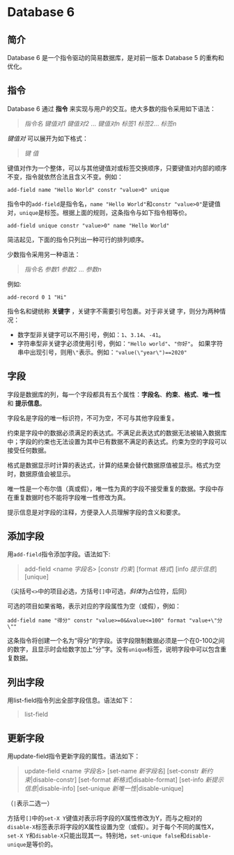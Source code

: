 Database 6
================
简介
------------
Database 6 是一个指令驱动的简易数据库，是对前一版本 Database 5 的重构和优化。

指令
------------
Database 6 通过 **指令** 来实现与用户的交互。绝大多数的指令采用如下语法：
> *指令名* *键值对1* *键值对2* ... *键值对n* *标签1* *标签2*... *标签n*

*键值对* 可以展开为如下格式：
> *键* *值*

键值对作为一个整体，可以与其他键值对或标签交换顺序，只要键值对内部的顺序不变，指令就依然合法且含义不变。例如：
```
add-field name "Hello World" constr "value>0" unique
```
指令中的`add-field`是指令名，`name "Hello World"`和`constr "value>0"`是键值对，`unique`是标签。根据上面的规则，这条指令与如下指令相等价。
```
add-field unique constr "value>0" name "Hello World" 
```
简洁起见，下面的指令只列出一种可行的排列顺序。

少数指令采用另一种语法：
> *指令名* *参数1* *参数2* ... *参数n*

例如:
```
add-record 0 1 "Hi"
```

指令名和键统称 **关键字** ，关键字不需要引号包裹。对于非关键
字，则分为两种情况：
- 数字型非关键字可以不用引号，例如：`1`、`3.14`、`-41`。
- 字符串型非关键字必须使用引号，例如：`"Hello world"`、`"你好"`。
  如果字符串中出现引号，则用`\"`表示。例如：`"value(\"year\")==2020"`

字段
----------
字段是数据库的列，每一个字段都具有五个属性：**字段名**、**约束**、**格式**、**唯一性** 和 **提示信息**。

字段名是字段的唯一标识符，不可为空，不可与其他字段重复。
 
约束是字段中的数据必须满足的表达式。不满足此表达式的数据无法被输入数据库中；字段的约束也无法设置为其中已有数据不满足的表达式。约束为空的字段可以接受任何数据。

格式是数据显示时计算的表达式，计算的结果会替代数据原值被显示。格式为空时，数据原值会被显示。

唯一性是一个布尔值（真或假），唯一性为真的字段不接受重复的数据。字段中存在重复数据时也不能将字段唯一性修改为真。

提示信息是对字段的注释，方便录入人员理解字段的含义和要求。

添加字段
------------
用`add-field`指令添加字段。语法如下:
> add-field <name *字段名*> [constr *约束*] [format *格式*] [info *提示信息*] [unique]

（尖括号`<>`中的项目必选，方括号`[]`中可选，*斜体*为占位符，后同）

可选的项目如果省略，表示对应的字段属性为空（或假），例如：
```
add-field name "得分" constr "value>=0&&value<=100" format "value+\"分\""
```
这条指令将创建一个名为“得分”的字段。该字段限制数据必须是一个在0-100之间的数字，且显示时会给数字加上“分”字。没有`unique`标签，说明字段中可以包含重复数据。

列出字段
------------
用list-field指令列出全部字段信息。语法如下：
> list-field

更新字段
------------
用update-field指令更新字段的属性。语法如下：
> update-field <name *字段名*> [set-name *新字段名*] [set-constr *新约束*|disable-constr] [set-format *新格式*|disable-format] [set-info *新提示信息*|disable-info] [set-unique *新唯一性*|disable-unique]

（`|`表示二选一）

方括号`[]`中的`set-X Y`键值对表示将字段的X属性修改为Y，而与之相对的`disable-X`标签表示将字段的X属性设置为空（或假）。对于每个不同的属性X，`set-X Y`和`disable-X`只能出现其一。特别地，`set-unique false`和`disable-unique`是等价的。
